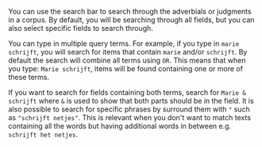 You can use the search bar to search through the adverbials or judgments in a corpus. By default, you will be searching through all fields, but you can also select specific fields to search through.

You can type in multiple query terms. For example, if you type in `marie schrijft`, you will search for items that contain `marie` and/or `schrijft`. By default the search will combine all terms using `OR`. This means that when you type: `Marie schrijft`, items will be found containing one or more of these terms.

If you want to search for fields containing both terms, search for `Marie & schrijft` where `&` is used to show that both parts should be in the field. It is also possible to search for specific phrases by surround them with `"` such as `"schrijft netjes"`. This is relevant when you don't want to match texts containing all the words but having additional words in between e.g. `schrijft het netjes`.
